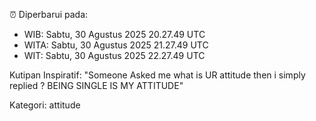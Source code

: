 ⏰ Diperbarui pada:
- WIB: Sabtu, 30 Agustus 2025 20.27.49 UTC
- WITA: Sabtu, 30 Agustus 2025 21.27.49 UTC
- WIT: Sabtu, 30 Agustus 2025 22.27.49 UTC

Kutipan Inspiratif:
"Someone Asked me what is UR attitude then i simply replied ? BEING SINGLE IS MY ATTITUDE"


Kategori: attitude

